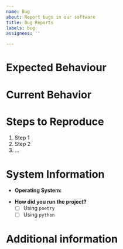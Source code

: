 ```yaml
---
name: Bug
about: Report bugs in our software
title: Bug Reports
labels: bug
assignees: ''

---
```


<!--
Hi! :)
Please be as precise as possible when submitting bug reports!
The markdown syntax for adding links to text is `[text](url)`
-->

# Expected Behaviour
<!-- Please describe the behaviour you are expecting -->

# Current Behavior
<!-- Please describe current behaviour -->

# Steps to Reproduce
<!-- Describe the steps to reproduce the problem -->

1. Step 1
2. Step 2
3. ...

# System Information
<!-- Provide your system details below. Check boxes by editing [ ] to [X] -->

* **Operating System:** <!-- Input OS and Version (for example Windows 10 version 10.0.18362, Manjaro Linux 5.2.11-1, Mac OS X Mojave)-->

- **How did you run the project?**
  - [ ] Using `poetry` <!-- Provide version -->
  - [ ] Using `python` <!-- Provide version -->

# Additional information
<!-- Here you can provide screen shots if applicable, and fill in any other information. If you for example have an idea what causes this bug, let us know! -->

